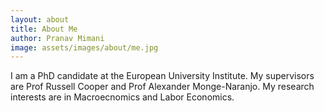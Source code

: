 ```yaml
---
layout: about
title: About Me
author: Pranav Mimani
image: assets/images/about/me.jpg
---
```


I am a PhD candidate at the European University Institute. My supervisors are Prof Russell Cooper and Prof Alexander Monge-Naranjo. My research interests are in Macroecnomics and Labor Economics.
